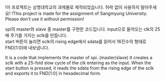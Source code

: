 !이 프로젝트는 상명대학교의 과제물로 제작되었습니다. 허락 없이 사용하지 말아주세요!
!This project is made for the assignment of Sangmyung University. Please don't use it without permission!

spi의 master와 slave 중 master를 구현한 코드입니다.
input으로 들어오는 clk의 25배 주기를 가지는 sclk를 만듭니다.  
start 버튼이 눌리면 sclk의 rising edge에서 sdata를 읽어서 16진수의 형태로 FND[1:0]에 내보냅니다. 

It is a code that implements the master of spi. (master/slave)
It creates a sclk with a 25-fold slow cycle of the clk entering as the input.
When the start button is pressed, it reads the sdata from the rising edge of the sclk and exports it to FND[1:0] in hexadecimal form.
